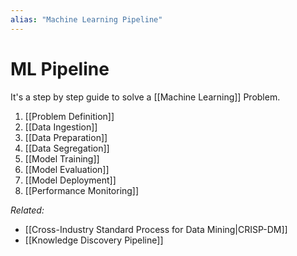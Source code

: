 ```yaml
---
alias: "Machine Learning Pipeline"
---
```

# ML Pipeline

It's a step by step guide to solve a [[Machine Learning]] Problem.

1. [[Problem Definition]]
2. [[Data Ingestion]]
3. [[Data Preparation]]
4. [[Data Segregation]]
5. [[Model Training]]
6. [[Model Evaluation]]
7. [[Model Deployment]]
8. [[Performance Monitoring]]

*Related:*
- [[Cross-Industry Standard Process for Data Mining|CRISP-DM]]
- [[Knowledge Discovery Pipeline]]
